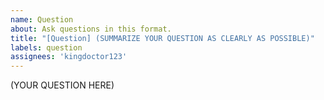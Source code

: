 ```yaml
---
name: Question
about: Ask questions in this format.
title: "[Question] (SUMMARIZE YOUR QUESTION AS CLEARLY AS POSSIBLE)"
labels: question
assignees: 'kingdoctor123'
---
```

<!---

When you're asking a question, please make sure:

- You clarify your questions as clear as possible. If possible, please make it a yes/no question. If possible, please summarize your question in one sentence at the beginning of an issue.

- If you're asking a question on concepts:
    + You read the corresponding sections of the slide.
    + You searched for the concepts using search engines and Wikipedia.

- If you're asking a question on Rust programming:
    + You searched for error messages or any relevant logs using search engines.
    + Your problem is reproducible in the provided server. Please describe how others can reproduce your problem.
    + You paste code, if any, in text with [syntax hightlight](https://docs.github.com/en/github/writing-on-github/creating-and-highlighting-code-blocks). No images.
    + You paste code, if any, that is minimized as much as possible. Your code should be immediately relevant to your question.

-->

(YOUR QUESTION HERE)
